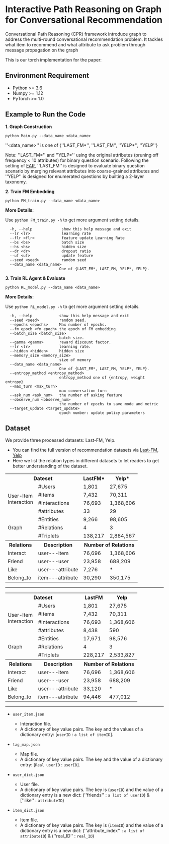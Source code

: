 # Interactive Path Reasoning on Graph for Conversational Recommendation
Conversational Path Reasoning (CPR) framework  introduce graph to address the multi-round conversational recommendation problem. It
tackles what item to recommend and what attribute to ask problem
through message propagation on the graph

This is our torch implementation for the paper:


## Environment Requirement
* Python >= 3.6
* Numpy >= 1.12
* PyTorch >= 1.0

## Example to Run the Code
**1. Graph Construction**
```
python Main.py --data_name <data_name>
```
''<data_name>'' is one of {''LAST_FM*'', ''LAST_FM'', ''YELP*'', ''YELP''}

Note: ''LAST_FM*'' and  ''YELP*'' using the original attributes (pruning
off frequency &lt; 10 attributes) for binary question scenario. Following the setting of [EAR](https://arxiv.org/abs/2002.09102), ''LAST_FM'' is designed to evaluate binary question scenario by merging relevant attributes into  coarse-grained attributes and ''YELP'' is designed for enumerated questions by builting a 2-layer taxonomy.

**2. Train FM Embedding**
```
python FM_train.py --data_name <data_name>
```
**More Details:**

Use `python FM_train.py -h` to get more argument setting details.

```
  -h, --help             show this help message and exit
  --lr <lr>              learning rate
  --flr <flr>            feature update Learning Rate
  --bs <bs>              batch size
  --hs <hs>              hidden size
  --dr <dr>              dropout ratio
  --uf <uf>              update feature
  --seed <seed>          random seed
  --data_name <data_name>
                        One of {LAST_FM*, LAST_FM, YELP*, YELP}.

```


**3. Train RL Agent & Evaluate**
```
python RL_model.py --data_name <data_name>
```
**More Details:**

Use `python RL_model.py -h` to get more argument setting details.

```
  -h, --help            show this help message and exit
  --seed <seed>         random seed.
  --epochs <epochs>     Max number of epochs.
  --fm_epoch <fm_epoch> the epoch of FM embedding
  --batch_size <batch_size>
                        batch size.
  --gamma <gamma>       reward discount factor.
  --lr <lr>             learning rate.
  --hidden <hidden>     hidden size
  --memory_size <memory_size>
                        size of memory
  --data_name <data_name>
                        One of {LAST_FM*, LAST_FM, YELP*, YELP}.
  --entropy_method <entropy_method>
                        entropy_method one of {entropy, weight entropy}
  --max_turn <max_turn>
                        max conversation turn
  --ask_num <ask_num>   the number of asking feature
  --observe_num <observe_num>
                        the number of epochs to save mode and metric
  --target_update <target_update>
                        epoch number: update policy parameters

```




## Dataset
We provide three processed datasets: Last-FM, Yelp.
* You can find the full version of recommendation datasets via [Last-FM]( https://grouplens.org/datasets/hetrec-2011/), [Yelp](https://www.yelp.com/dataset/)
* Here we list the relation types in different datasets to let readers to get
better understanding of the dataset.

<table>
  <tr>
    <th colspan="2">Dateset</th>
    <th>LastFM*</th>
    <th>Yelp*</th>
  </tr>
  <tr>
    <td rowspan="4">User-Item<br>Interaction</td>
    <td>#Users</td>
    <td>1,801</td>
    <td>27,675</td>
  </tr>
  <tr>
    <td>#Items</td>
    <td>7,432</td>
    <td>70,311</td>
  </tr>
  <tr>
    <td>#Interactions</td>
    <td>76,693</td>
    <td>1,368,606</td>
  </tr>
  <tr>
    <td>#attributes</td>
    <td>33</td>
    <td>29</td>
  </tr>
  <tr>
    <td rowspan="3">Graph</td>
    <td>#Entities</td>
    <td>9,266</td>
    <td>98,605</td>
  </tr>
  <tr>
    <td>#Relations</td>
    <td>4</td>
    <td>3</td>
  </tr>
  <tr>
    <td>#Triplets</td>
    <td>138,217</td>
    <td>2,884,567</td>
  </tr>
  <tr>
    <th>Relations</th>
    <th>Description</th>
    <th colspan="2">Number of Relations</th>
  </tr>
  <tr>
    <td>Interact</td>
    <td>user---item</td>
    <td>76,696</td>
    <td>1,368,606</td>
  </tr>
  <tr>
    <td>Friend</td>
    <td>user---user</td>
    <td>23,958</td>
    <td>688,209</td>
  </tr>
  <tr>
    <td>Like</td>
    <td>user---attribute</td>
    <td>7,276</td>
    <td>*</td>
  </tr>
  <tr>
    <td>Belong_to</td>
    <td>item---attribute</td>
    <td>30,290</td>
    <td>350,175</td>
  </tr>
</table>

---


<table>
  <tr>
    <th colspan="2">Dateset</th>
    <th>LastFM</th>
    <th>Yelp</th>
  </tr>
  <tr>
    <td rowspan="4">User-Item<br>Interaction</td>
    <td>#Users</td>
    <td>1,801</td>
    <td>27,675</td>
  </tr>
  <tr>
    <td>#Items</td>
    <td>7,432</td>
    <td>70,311</td>
  </tr>
  <tr>
    <td>#Interactions</td>
    <td>76,693</td>
    <td>1,368,606</td>
  </tr>
  <tr>
    <td>#attributes</td>
    <td>8,438</td>
    <td>590</td>
  </tr>
  <tr>
    <td rowspan="3">Graph</td>
    <td>#Entities</td>
    <td>17,671</td>
    <td>98,576</td>
  </tr>
  <tr>
    <td>#Relations</td>
    <td>4</td>
    <td>3</td>
  </tr>
  <tr>
    <td>#Triplets</td>
    <td>228,217</td>
    <td>2,533,827</td>
  </tr>
  <tr>
    <th>Relations</th>
    <th>Description</th>
    <th colspan="2">Number of Relations</th>
  </tr>
  <tr>
    <td>Interact</td>
    <td>user---item</td>
    <td>76,696</td>
    <td>1,368,606</td>
  </tr>
  <tr>
    <td>Friend</td>
    <td>user---user</td>
    <td>23,958</td>
    <td>688,209</td>
  </tr>
  <tr>
    <td>Like</td>
    <td>user---attribute</td>
    <td>33,120</td>
    <td>*</td>
  </tr>
  <tr>
    <td>Belong_to</td>
    <td>item---attribute</td>
    <td>94,446</td>
    <td>477,012</td>
  </tr>
</table>

---


* `user_item.json`
  * Interaction file.
  * A dictionary of key value pairs. The key and the values of a dictionary entry: [`userID` : `a list of itemID`].
  
* `tag_map.json`
  * Map file.
  * A dictionary of key value pairs. The key and the value of a dictionary entry: [`Real userID` : `userID`].
  
* `user_dict.json`
  * User file.
  *  A dictionary of key value pairs. The key is (`userID`) and the value of a dictionary entry is a new dict: (''friends'' : `a list of userID`) & [''like'' : `attributeID`)
 
  
* `item_dict.json`
  * Item file.
  * A dictionary of key value pairs. The key is (`itemID`) and the value of a dictionary entry is a new dict: (''attribute_index'' : `a list of attributeID`) & (''real_ID'' : `real_ID`)

  